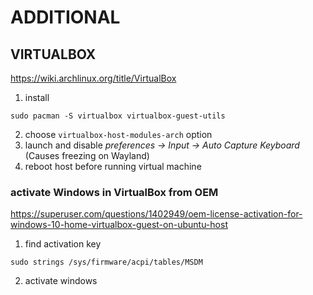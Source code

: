 # ADDITIONAL
## VIRTUALBOX
https://wiki.archlinux.org/title/VirtualBox
1) install
```
sudo pacman -S virtualbox virtualbox-guest-utils
```
2) choose `virtualbox-host-modules-arch` option
3) launch and disable *preferences -> Input -> Auto Capture Keyboard* (Causes freezing on Wayland)
4) reboot host before running virtual machine

### activate Windows in VirtualBox from OEM
https://superuser.com/questions/1402949/oem-license-activation-for-windows-10-home-virtualbox-guest-on-ubuntu-host
1) find activation key
```
sudo strings /sys/firmware/acpi/tables/MSDM
```
2) activate windows

